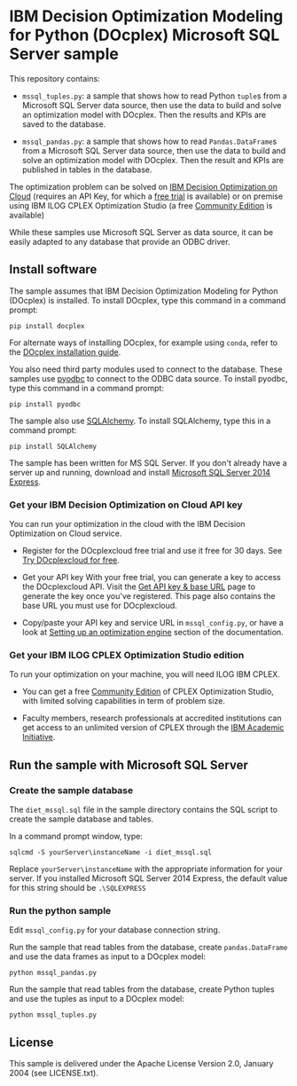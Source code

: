
# IBM Decision Optimization Modeling for Python (DOcplex) Microsoft SQL Server sample

This repository contains:

   * `mssql_tuples.py`: a sample that shows how to read Python `tuple`s
   from a Microsoft SQL Server data source, then use the data to build and
   solve an optimization model with DOcplex. Then the results and KPIs are
   saved to the database.

   * `mssql_pandas.py`: a sample that shows how to read
   `Pandas.DataFrame`s from a Microsoft SQL Server data source, then use
   the data to build and solve an optimization model with DOcplex. Then the
   result and KPIs are published in tables in the database.

The optimization problem can be solved on
[IBM Decision Optimization on Cloud](https://developer.ibm.com/docloud/) (requires
an API Key, for which a [free trial](#docloud) is available) or on premise using
IBM ILOG CPLEX Optimization Studio (a free [Community Edition](#cplex_ce) is available)

While these samples use Microsoft SQL Server as data source, it can be easily
adapted to any database that provide an ODBC driver.


## Install software

The sample assumes that IBM Decision Optimization Modeling for Python (DOcplex)
is installed. To install DOcplex, type this command in a command prompt:

```
pip install docplex
```

For alternate ways of installing DOcplex, for example using `conda`, refer to the
[DOcplex installation guide](http://ibmdecisionoptimization.github.io/docplex-doc/getting_started_python.html).

You also need third party modules used to connect to the database. These samples
use [pyodbc](https://github.com/mkleehammer/pyodbc) to connect to the ODBC
data source. To install pyodbc, type this command in a command prompt:
```
pip install pyodbc
```

The sample also use [SQLAlchemy](https://www.sqlalchemy.org/).
To install SQLAlchemy, type this in a command prompt:

```
pip install SQLAlchemy
```

The sample has been written for MS SQL Server. If you don't already have a
server up and running, download and install
[Microsoft SQL Server 2014 Express](https://www.microsoft.com/download/details.aspx?id=42299).

### <a id="docloud"></a>Get your IBM Decision Optimization on Cloud API key

You can run your optimization in the cloud with the IBM
Decision Optimization on Cloud service.
   
- Register for the DOcplexcloud free trial and use it free for 30 days. See [Try DOcplexcloud for free](https://developer.ibm.com/docloud/try-docloud-free).
 
- Get your API key
    With your free trial, you can generate a key to access the DOcplexcloud API. 
    Visit the [Get API key & base URL](http://developer.ibm.com/docloud/docs/api-key) page to generate the key once you've registered. 
    This page also contains the base URL you must use for DOcplexcloud.
    
- Copy/paste your API key and service URL in `mssql_config.py`, or have a
    look at [Setting up an optimization engine](http://ibmdecisionoptimization.github.io/docplex-doc/getting_started.html) 
    section of the documentation.


### Get your IBM ILOG CPLEX Optimization Studio edition

To run your optimization on your machine, you will need ILOG IBM CPLEX.

- <a id="cplex_ce"></a>You can get a free [Community Edition](http://www-01.ibm.com/software/websphere/products/optimization/cplex-studio-community-edition)
 of CPLEX Optimization Studio, with limited solving capabilities in term of problem size.

- Faculty members, research professionals at accredited institutions can get access to an unlimited version of CPLEX through the
 [IBM Academic Initiative](https://developer.ibm.com/academic/).



## Run the sample with <b>Microsoft SQL Server</b>

### Create the sample database

The `diet_mssql.sql` file in the sample directory contains the SQL script
to create the sample database and tables.

In a command prompt window, type:

```
sqlcmd -S yourServer\instanceName -i diet_mssql.sql
```

Replace `yourServer\instanceName` with the appropriate information
for your server. If you installed Microsoft SQL Server 2014 Express, the default
value for this string should be `.\SQLEXPRESS`

### Run the python sample

Edit `mssql_config.py` for your database connection string.

Run the sample that read tables from the database, create `pandas.DataFrame`
and use the data frames as input to a DOcplex model:

```
python mssql_pandas.py
```

Run the sample that read tables from the database, create Python tuples and use
the tuples as input to a DOcplex model:

```
python mssql_tuples.py
```

## License

This sample is delivered under the Apache License Version 2.0, January 2004 (see LICENSE.txt).
